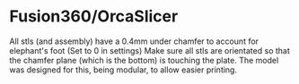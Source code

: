 <h1>Fusion360/OrcaSlicer</h1>
All stls (and assembly) have a 0.4mm under chamfer to account for elephant's foot (Set to 0 in settings)
Make sure all stls are orientated so that the chamfer plane (which is the bottom) is touching the plate.  The model was designed for this, being modular, to allow easier printing.
